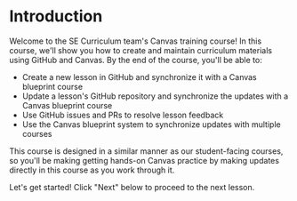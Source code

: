 # Introduction

Welcome to the SE Curriculum team's Canvas training course! In this course,
we'll show you how to create and maintain curriculum materials using GitHub and
Canvas. By the end of the course, you'll be able to:

- Create a new lesson in GitHub and synchronize it with a Canvas blueprint
  course
- Update a lesson's GitHub repository and synchronize the updates with a Canvas
  blueprint course
- Use GitHub issues and PRs to resolve lesson feedback
- Use the Canvas blueprint system to synchronize updates with multiple courses

This course is designed in a similar manner as our student-facing courses, so
you'll be making getting hands-on Canvas practice by making updates directly in
this course as you work through it.

Let's get started! Click "Next" below to proceed to the next lesson.
